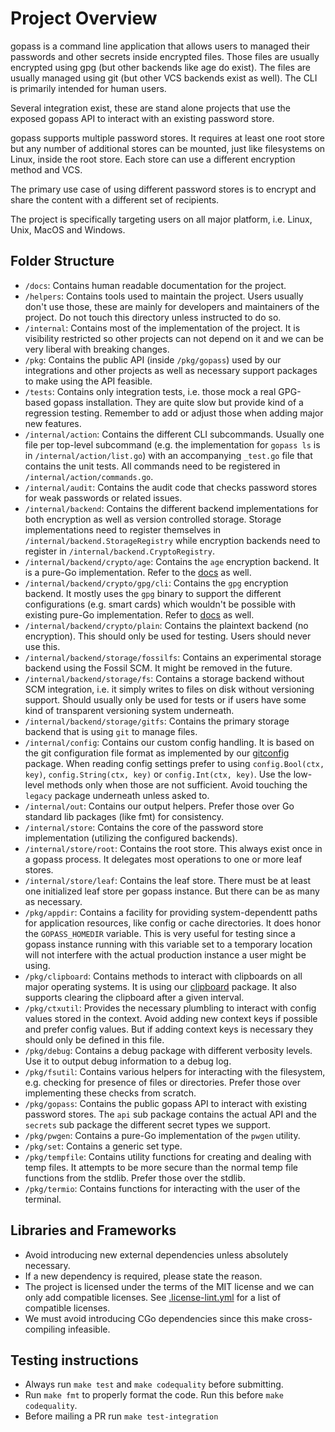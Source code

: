 # Project Overview

gopass is a command line application that allows users to managed their passwords and other secrets inside encrypted files. Those files are usually encrypted using gpg (but other backends like age do exist). The files are usually managed using git (but other VCS backends exist as well). The CLI is primarily intended for human users.

Several integration exist, these are stand alone projects that use the exposed gopass API to interact with an existing password store.

gopass supports multiple password stores. It requires at least one root store but any number of additional stores can be mounted, just like filesystems on Linux, inside the root store. Each store can use a different encryption method and VCS.

The primary use case of using different password stores is to encrypt and share the content with a different set of recipients.

The project is specifically targeting users on all major platform, i.e. Linux, Unix, MacOS and Windows.

## Folder Structure

- `/docs`: Contains human readable documentation for the project.
- `/helpers`: Contains tools used to maintain the project. Users usually don't use those, these are mainly for developers and maintainers of the project. Do not touch this directory unless instructed to do so.
- `/internal`: Contains most of the implementation of the project. It is visibility restricted so other projects can not depend on it and we can be very liberal with breaking changes.
- `/pkg`: Contains the public API (inside `/pkg/gopass`) used by our integrations and other projects as well as necessary support packages to make using the API feasible.
- `/tests`: Contains only integration tests, i.e. those mock a real GPG-based gopass installation. They are quite slow but provide kind of a regression testing. Remember to add or adjust those when adding major new features.
- `/internal/action`: Contains the different CLI subcommands. Usually one file per top-level subcommand (e.g. the implementation for `gopass ls` is in `/internal/action/list.go`) with an accompanying `_test.go` file that contains the unit tests. All commands need to be registered in `/internal/action/commands.go`.
- `/internal/audit`: Contains the audit code that checks password stores for weak passwords or related issues.
- `/internal/backend`: Contains the different backend implementations for both encryption as well as version controlled storage. Storage implementations need to register themselves in `/internal/backend.StorageRegistry` while encryption backends need to register in `/internal/backend.CryptoRegistry`.
- `/internal/backend/crypto/age`: Contains the `age` encryption backend. It is a pure-Go implementation. Refer to the [docs](docs/backends/age.md) as well.
- `/internal/backend/crypto/gpg/cli`: Contains the `gpg` encryption backend. It mostly uses the `gpg` binary to support the different configurations (e.g. smart cards) which wouldn't be possible with existing pure-Go implementation. Refer to [docs](docs/backends/gpg.md) as well.
- `/internal/backend/crypto/plain`: Contains the plaintext backend (no encryption). This should only be used for testing. Users should never use this.
- `/internal/backend/storage/fossilfs`: Contains an experimental storage backend using the Fossil SCM. It might be removed in the future.
- `/internal/backend/storage/fs`: Contains a storage backend without SCM integration, i.e. it simply writes to files on disk without versioning support. Should usually only be used for tests or if users have some kind of transparent versioning system underneath.
- `/internal/backend/storage/gitfs`: Contains the primary storage backend that is using `git` to manage files.
- `/internal/config`: Contains our custom config handling. It is based on the git configuration file format as implemented by our [gitconfig](http://github.com/gopasspw/gitconfig) package. When reading config settings prefer to using `config.Bool(ctx, key)`, `config.String(ctx, key)` or `config.Int(ctx, key)`. Use the low-level methods only when those are not sufficient. Avoid touching the `legacy` package underneath unless asked to.
- `/internal/out`: Contains our output helpers. Prefer those over Go standard lib packages (like fmt) for consistency.
- `/internal/store`: Contains the core of the password store implementation (utilizing the configured backends).
- `/internal/store/root`: Contains the root store. This always exist once in a gopass process. It delegates most operations to one or more leaf stores.
- `/internal/store/leaf`: Contains the leaf store. There must be at least one initialized leaf store per gopass instance. But there can be as many as necessary.
- `/pkg/appdir`: Contains a facility for providing system-dependentt paths for application resources, like config or cache directories. It does honor the `GOPASS_HOMEDIR` variable. This is very useful for testing since a gopass instance running with this variable set to a temporary location will not interfere with the actual production instance a user might be using.
- `/pkg/clipboard`: Contains methods to interact with clipboards on all major operating systems. It is using our [clipboard](http://github.com/gopasspw/clipboard) package. It also supports clearing the clipboard after a given interval.
- `/pkg/ctxutil`: Provides the necessary plumbling to interact with config values stored in the context. Avoid adding new context keys if possible and prefer config values. But if adding context keys is necessary they should only be defined in this file.
- `/pkg/debug`: Contains a debug package with different verbosity levels. Use it to output debug information to a debug log.
- `/pkg/fsutil`: Contains various helpers for interacting with the filesystem, e.g. checking for presence of files or directories. Prefer those over implementing these checks from scratch.
- `/pkg/gopass`: Contains the public gopass API to interact with existing password stores. The `api` sub package contains the actual API and the `secrets` sub package the different secret types we support.
- `/pkg/pwgen`: Contains a pure-Go implementation of the `pwgen` utility.
- `/pkg/set`: Contains a generic set type.
- `/pkg/tempfile`: Contains utility functions for creating and dealing with temp files. It attempts to be more secure than the normal temp file functions from the stdlib. Prefer those over the stdlib.
- `/pkg/termio`: Contains functions for interacting with the user of the terminal.

## Libraries and Frameworks

- Avoid introducing new external dependencies unless absolutely necessary.
- If a new dependency is required, please state the reason.
- The project is licensed under the terms of the MIT license and we can only add compatible licenses. See [.license-lint.yml](.license-lint.yml) for a list of compatible licenses.
- We must avoid introducing CGo dependencies since this make cross-compiling infeasible.

## Testing instructions

- Always run `make test` and `make codequality` before submitting.
- Run `make fmt` to properly format the code. Run this before `make codequality`.
- Before mailing a PR run `make test-integration`

